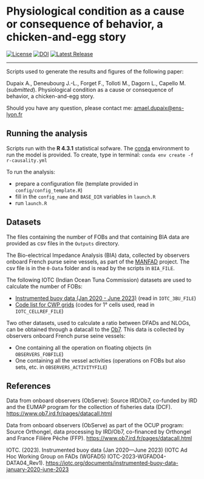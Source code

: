 # Physiological condition as a cause or consequence of behavior, a chicken-and-egg story

[![License](https://img.shields.io/github/license/adupaix/Test_causality_with_BIA)](https://github.com/adupaix/Test_causality_with_BIA/blob/master/LICENSE)
[![DOI](https://zenodo.org/badge/710848069.svg)](https://zenodo.org/doi/10.5281/zenodo.10711575)
[![Latest Release](https://img.shields.io/github/release/adupaix/Test_causality_with_BIA)](https://github.com/adupaix/Test_causality_with_BIA/releases)

---

Scripts used to generate the results and figures of the following paper:

Dupaix A., Deneubourg J.-L., Forget F., Tolloti M., Dagorn L., Capello M. (*submitted*). Physiological condition as a cause or consequence of behavior, a chicken-and-egg story.

Should you have any question, please contact me: amael.dupaix@ens-lyon.fr

## Running the analysis

Scripts run with the __R 4.3.1__ statistical sofware.
The [conda](https://docs.conda.io/projects/conda/en/latest/) environment to run the model is provided. To create, type in terminal: `conda env create -f r-causality.yml`

To run the analysis:
- prepare a configuration file (template provided in `config/config_template.R`)
- fill in the `config_name` and `BASE_DIR` variables in `launch.R`
- run `launch.R`

## Datasets

The files containing the number of FOBs and that containing BIA data are provided as csv files in the `Outputs` directory.

The Bio-electrical Impedance Analysis (BIA) data, collected by observers onboard French purse seine vessels, as part of the [MANFAD](https://manfad-project.com/en/) project. The csv file is in the `0-Data` folder and is read by the scripts in `BIA_FILE`.

The following IOTC (Indian Ocean Tuna Commission) datasets are used to calculate the number of FOBs:
- [Instrumented buoy data (Jan 2020 - June 2023)](https://iotc.org/documents/instrumented-buoy-data-january-2020-june-2023) (read in `IOTC_3BU_FILE`)
- [Code list for CWP grids](https://iotc.org/WGFAD/03/Data/00-CWP) (codes for 1° cells used, read in `IOTC_CELLREF_FILE`)

Two other datasets, used to calculate a ratio between DFADs and NLOGs, can be obtained through a datacall to the [Ob7](https://www.ob7.ird.fr/en/pages/datacall.html). This data is collected by observers onboard French purse seine vessels:
- One containing all the operation on floating objects (in `OBSERVERS_FOBFILE`)
- One containing all the vessel activities (operations on FOBs but also sets, etc. in `OBSERVERS_ACTIVITYFILE`)

## References

Data from onboard observers (ObServe): Source IRD/Ob7, co-funded by IRD and the EUMAP program for the collection of fisheries data (DCF). https://www.ob7.ird.fr/pages/datacall.html

Data from onboard observers (ObServe) as part of the OCUP program: Source Orthongel, data processing by IRD/Ob7, co-financed by Orthongel and France Filière Pêche (FFP). https://www.ob7.ird.fr/pages/datacall.html

IOTC. (2023). Instrumented buoy data (Jan 2020—June 2023) (IOTC Ad Hoc Working Group on FADs (WGFAD5) IOTC-2023-WGFAD04-DATA04_Rev1). https://iotc.org/documents/instrumented-buoy-data-january-2020-june-2023
